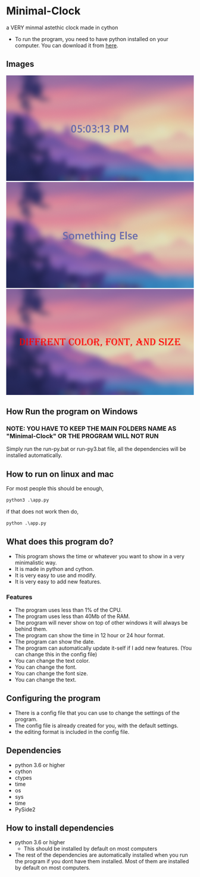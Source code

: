 # Minimal-Clock
 a VERY minmal astethic clock made in cython

- To run the program, you need to have python installed on your computer. You can download it from [here](https://www.python.org/downloads/).

## Images
![image](images/image1.png)
![image](images/image2.png)
![image](images/image3.png)

## How Run the program on Windows
### NOTE: YOU HAVE TO KEEP THE MAIN FOLDERS NAME AS "Minimal-Clock" OR THE PROGRAM WILL NOT RUN
Simply run the run-py.bat or run-py3.bat file, all the dependencies will be installed automatically.

## How to run on linux and mac
For most people this should be enough,
```cmd
python3 .\app.py
```
if that does not work then do,
```cmd
python .\app.py
```

## What does this program do?
- This program shows the time or whatever you want to show in a very minimalistic way.
- It is made in python and cython.
- It is very easy to use and modify.
- It is very easy to add new features.

### Features
- The program uses less than 1% of the CPU.
- The program uses less than 40Mb of the RAM.
- The program will never show on top of other windows it will always be behind them.
- The program can show the time in 12 hour or 24 hour format.
- The program can show the date.
- The program can automatically update it-self if I add new features. (You can change this in the config file)
- You can change the text color.
- You can change the font.
- You can change the font size.
- You can change the text.

## Configuring the program
- There is a config file that you can use to change the settings of the program.
- The config file is already created for you, with the default settings.
- the editing format is included in the config file.

## Dependencies
- python 3.6 or higher
- cython
- ctypes
- time
- os
- sys
- time
- PySide2

## How to install dependencies
- python 3.6 or higher
  - This should be installed by default on most computers
- The rest of the dependencies are automatically installed when you run the program if you dont have them installed. Most of them are installed by default on most computers.
